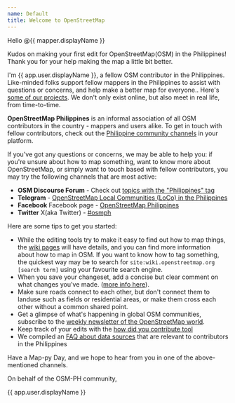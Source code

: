 ```yaml
---
name: Default
title: Welcome to OpenStreetMap
---
```


Hello @{{ mapper.displayName }}

Kudos on making your first edit for OpenStreetMap(OSM) in the Philippines! Thank you for your help making the map a little bit better.

I'm {{ app.user.displayName }}, a fellow OSM contributor in the Philippines. Like-minded folks support fellow mappers in the Philippines to assist with questions or concerns, and help make a better map for everyone.. Here's [some of our projects](https://openstreetmap.org/wiki/Philippines/Projects). We don't only exist online, but also meet in real life, from time-to-time.

**OpenStreetMap Philippines** is an informal association of all OSM contributors in the country - mappers and users alike. To get in touch with fellow contributors, check out the [Philippine community channels](https://osm.org/wiki/PH) in your platform.

If you've got any questions or concerns, we may be able to help you: if you're unsure about how to map something, want to know more about OpenStreetMap, or simply want to touch based with fellow contributors, you may try the following channels that are most active:

- **OSM Discourse Forum** - Check out [topics with the "Philippines" tag](https://community.openstreetmap.org/tag/philippines)
- **Telegram** - [OpenStreetMap Local Communities (LoCo) in the Philippines](https://t.me/OSMph)
- **Facebook** Facebook page - [OpenStreetMap Philippines](https://facebook.com/OSMPH)
- **Twitter** X(aka Twitter) - [#osmph](https://twitter.com/hashtag/osmph?f=live)

Here are some tips to get you started:

- While the editing tools try to make it easy to find out how to map things, the [wiki pages](https://wiki.openstreetmap.org/wiki/) will have details, and you can find more information about how to map in OSM. 
If you want to know how to tag something, the quickest way may be to search for `site:wiki.openstreetmap.org [search term]` using your favourite search engine.
- When you save your changeset, add a concise but clear comment on what changes you've made. ([more info here](https://wiki.openstreetmap.org/wiki/Good_changeset_comments)).
- Make sure roads connect to each other, but don't connect them to landuse such as fields or residential areas, or make them cross each other without a common shared point.
- Get a glimpse of what's happening in global OSM communities,  subscribe to the [weekly newsletter of the OpenStreetMap world](https://weeklyosm.eu/).
- Keep track of your edits with the [how did you contribute tool](https://hdyc.neis-one.org/)
- We compiled an [FAQ about data sources](https://osm.org/wiki/Philippines/FAQs_for_PH_data) that are relevant to contributors in the Philippines

Have a Map-py Day, and we hope to hear from you in one of the above-mentioned channels.

On behalf of the OSM-PH community,

{{ app.user.displayName }}
